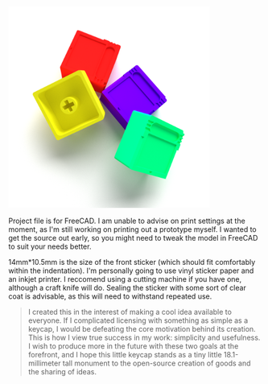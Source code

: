 <img src="./keycap.PNG" width="400" height="400" />

Project file is for FreeCAD. I am unable to advise on print settings at the moment, as I'm still working on printing out a prototype myself. I wanted to get the source out early, so you might need to tweak the model in FreeCAD to suit your needs better.

14mm\*10.5mm is the size of the front sticker (which should fit comfortably within the indentation). I'm personally going to use vinyl sticker paper and an inkjet printer. I reccomend using a cutting machine if you have one, although a craft knife will do. Sealing the sticker with some sort of clear coat is advisable, as this will need to withstand repeated use.

> I created this in the interest of making a cool idea available to everyone. If I complicated licensing with something as simple as a keycap, I would be defeating the core motivation behind its creation. This is how I view true success in my work: simplicity and usefulness. I wish to produce more in the future with these two goals at the forefront, and I hope this little keycap stands as a tiny little 18.1-millimeter tall monument to the open-source creation of goods and the sharing of ideas.
